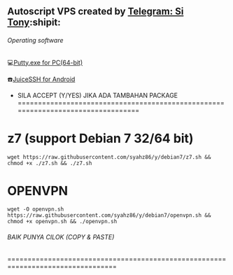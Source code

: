 ## Autoscript VPS created by [Telegram: Si Tony](https://t.me/simuncaibetollah):shipit:
 
###### Operating software
:computer:[Putty.exe for PC(64-bit)](https://the.earth.li/~sgtatham/putty/latest/w64/putty.exe)

:phone:[JuiceSSH for Android](https://play.google.com/store/apps/details?id=com.sonelli.juicessh&hl=en)

- SILA ACCEPT (Y/YES) JIKA ADA TAMBAHAN PACKAGE
=================================================================================

# z7 (support Debian 7 32/64 bit)
```
wget https://raw.githubusercontent.com/syahz86/y/debian7/z7.sh && chmod +x ./z7.sh && ./z7.sh
```
# OPENVPN
```
wget -O openvpn.sh https://raw.githubusercontent.com/syahz86/y/debian7/openvpn.sh && chmod +x openvpn.sh && ./openvpn.sh
```
###### BAIK PUNYA CILOK (COPY & PASTE)
=================================================================================

